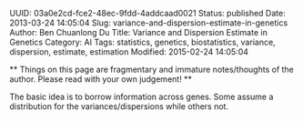 UUID: 03a0e2cd-fce2-48ec-9fdd-4addcaad0021
Status: published
Date: 2013-03-24 14:05:04
Slug: variance-and-dispersion-estimate-in-genetics
Author: Ben Chuanlong Du
Title: Variance and Dispersion Estimate in Genetics
Category: AI
Tags: statistics, genetics, biostatistics, variance, dispersion, estimate, estimation
Modified: 2015-02-24 14:05:04

**
Things on this page are fragmentary and immature notes/thoughts of the author. 
Please read with your own judgement!
**
 
The basic idea is to borrow information across genes. 
Some assume a distribution for the variances/dispersions while others not.


